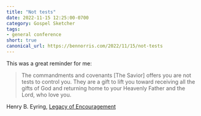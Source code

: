 ```yaml
---
title: "Not tests"
date: 2022-11-15 12:25:00-0700
category: Gospel Sketcher
tags:
- general conference
short: true
canonical_url: https://bennorris.com/2022/11/15/not-tests
---
```


This was a great reminder for me:

> The commandments and covenants [The Savior] offers you are not tests to control you. They are a gift to lift you toward receiving all the gifts of God and returning home to your Heavenly Father and the Lord, who love you.

Henry B. Eyring, [Legacy of Encouragement](https://www.churchofjesuschrist.org/study/general-conference/2022/10/51eyring?id=p31&lang=eng#p31)



